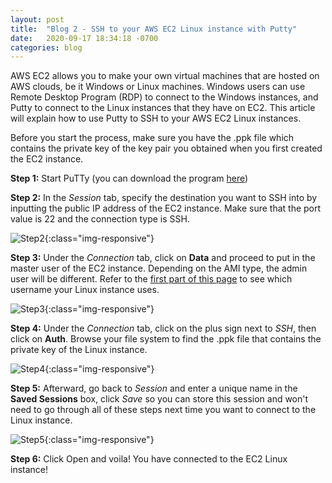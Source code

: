 ```yaml
---
layout: post 
title:  "Blog 2 - SSH to your AWS EC2 Linux instance with Putty"
date:   2020-09-17 18:34:18 -0700
categories: blog
---
```


AWS EC2 allows you to make your own virtual machines that are hosted on AWS clouds, be it Windows or Linux machines. Windows users can use Remote Desktop Program (RDP) to connect to the Windows instances, and Putty to connect to the Linux instances that they have on EC2. This article will explain how to use Putty to SSH to your AWS EC2 Linux instances.

Before you start the process, make sure you have the .ppk file which contains the private key of the key pair you obtained when you first created the EC2 instance. 

**Step 1:**  Start PuTTy (you can download the program [here](https://www.chiark.greenend.org.uk/~sgtatham/putty/latest.html))


**Step 2:** In the _Session_ tab, specify the destination you want to SSH into by inputting the public IP address of the EC2 instance. Make sure that the port value is 22 and the connection type is SSH.

![Step2](/assets/blog2-3.PNG){:class="img-responsive"}


**Step 3:** Under the _Connection_ tab, click on **Data** and proceed to put in the master user of the EC2 instance. Depending on the AMI type, the admin user will be different. Refer to the [first part of this page](https://docs.aws.amazon.com/AWSEC2/latest/UserGuide/managing-users.html) to see which username your Linux instance uses.

![Step3](/assets/blog2-3.PNG){:class="img-responsive"}


**Step 4:** Under the _Connection_ tab, click on the plus sign next to _SSH_, then click on **Auth**. Browse your file system to find the .ppk file that contains the private key of the Linux instance. 

![Step4](/assets/blog2-4.PNG){:class="img-responsive"}


**Step 5:** Afterward, go back to _Session_ and enter a unique name in the **Saved Sessions** box, click _Save_ so you can store this session and won't need to go through all of these steps next time you want to connect to the Linux instance. 


![Step5](/assets/blog2-5.PNG){:class="img-responsive"}


**Step 6:** Click Open and voila! You have connected to the EC2 Linux instance!